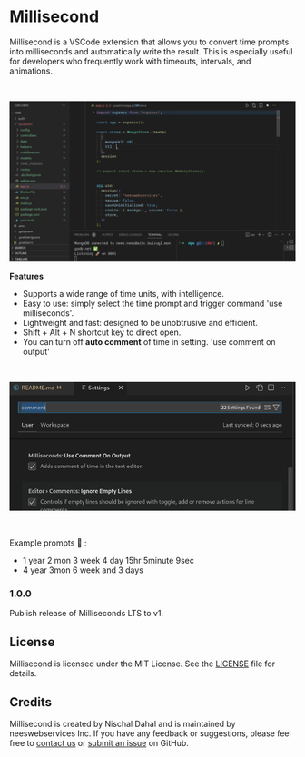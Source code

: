 <h1>Millisecond</h1>

Millisecond is a VSCode extension that allows you to convert time prompts into milliseconds and automatically write the result. This is especially useful for developers who frequently work with timeouts, intervals, and animations.

<br>

![tutorial](./images/pr.webp)

**Features**

- Supports a wide range of time units, with intelligence.
- Easy to use: simply select the time prompt and trigger command 'use milliseconds'.
- Lightweight and fast: designed to be unobtrusive and efficient.
- Shift + Alt + N shortcut key to direct open.
- You can turn off **auto comment** of time in setting. 'use comment on output'

<br>

![comment](./images/setting.png)

<br>

Example prompts 🚀 :

- 1 year 2 mon 3 week 4 day 15hr 5minute 9sec
- 4 year 3mon 6 week and 3 days

### 1.0.0

Publish release of Milliseconds LTS to v1.

## License

Millisecond is licensed under the MIT License. See the [LICENSE](LICENSE) file for details.

## Credits

Millisecond is created by Nischal Dahal and is maintained by neeswebservices Inc. If you have any feedback or suggestions, please feel free to [contact us](mailto:neeswebservice@gmail.com) or [submit an issue](https://github.com/neeswebservices/use-millisecond/issue) on GitHub.

